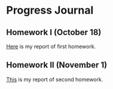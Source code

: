 # Progress Journal

## Homework I (October 18)

[Here](/files/IE581-HW1-2019-SevalAta.html) is my report of first homework.

## Homework II (November 1)

[This](/files/IE582-HW2-2019-SevalAta.html) is my report of second homework.

